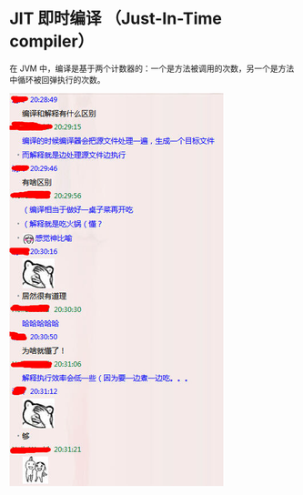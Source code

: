 # JIT 即时编译 （Just-In-Time  compiler）

在 JVM 中，编译是基于两个计数器的：一个是方法被调用的次数，另一个是方法中循环被回弹执行的次数。

![](image/image_VUbXA8U476.png)
